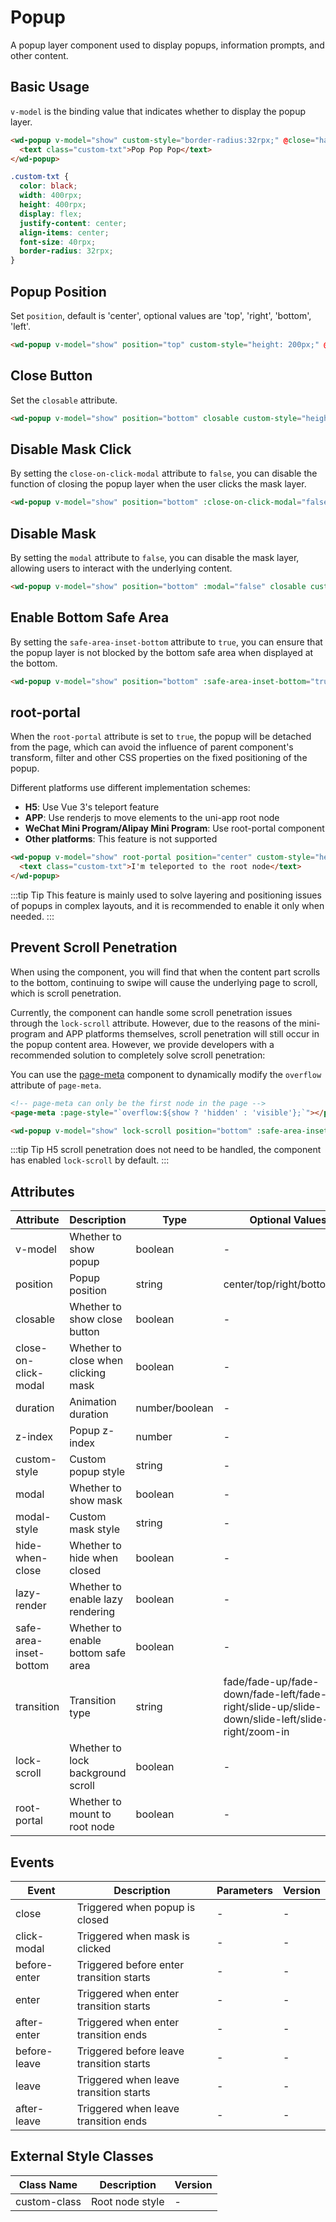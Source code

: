 # Popup

A popup layer component used to display popups, information prompts, and other content.

## Basic Usage

`v-model` is the binding value that indicates whether to display the popup layer.

```html
<wd-popup v-model="show" custom-style="border-radius:32rpx;" @close="handleClose">
  <text class="custom-txt">Pop Pop Pop</text>
</wd-popup>
```

```css
.custom-txt {
  color: black;
  width: 400rpx;
  height: 400rpx;
  display: flex;
  justify-content: center;
  align-items: center;
  font-size: 40rpx;
  border-radius: 32rpx;
}
```

## Popup Position

Set `position`, default is 'center', optional values are 'top', 'right', 'bottom', 'left'.

```html
<wd-popup v-model="show" position="top" custom-style="height: 200px;" @close="handleClose"></wd-popup>
```

## Close Button

Set the `closable` attribute.

```html
<wd-popup v-model="show" position="bottom" closable custom-style="height: 200px;" @close="handleClose"></wd-popup>
```

## Disable Mask Click

By setting the `close-on-click-modal` attribute to `false`, you can disable the function of closing the popup layer when the user clicks the mask layer.

```html
<wd-popup v-model="show" position="bottom" :close-on-click-modal="false" closable custom-style="height: 200px;" @close="handleClose"></wd-popup>
```

## Disable Mask

By setting the `modal` attribute to `false`, you can disable the mask layer, allowing users to interact with the underlying content.

```html
<wd-popup v-model="show" position="bottom" :modal="false" closable custom-style="height: 200px;" @close="handleClose"></wd-popup>
```

## Enable Bottom Safe Area

By setting the `safe-area-inset-bottom` attribute to `true`, you can ensure that the popup layer is not blocked by the bottom safe area when displayed at the bottom.

```html
<wd-popup v-model="show" position="bottom" :safe-area-inset-bottom="true" custom-style="height: 200px;" @close="handleClose"></wd-popup>
```

## root-portal

When the `root-portal` attribute is set to `true`, the popup will be detached from the page, which can avoid the influence of parent component's transform, filter and other CSS properties on the fixed positioning of the popup.

Different platforms use different implementation schemes:

- **H5**: Use Vue 3's teleport feature
- **APP**: Use renderjs to move elements to the uni-app root node
- **WeChat Mini Program/Alipay Mini Program**: Use root-portal component
- **Other platforms**: This feature is not supported

```html
<wd-popup v-model="show" root-portal position="center" custom-style="height: 200px;" @close="handleClose">
  <text class="custom-txt">I'm teleported to the root node</text>
</wd-popup>
```

:::tip Tip
This feature is mainly used to solve layering and positioning issues of popups in complex layouts, and it is recommended to enable it only when needed.
:::

## Prevent Scroll Penetration

When using the component, you will find that when the content part scrolls to the bottom, continuing to swipe will cause the underlying page to scroll, which is scroll penetration.

Currently, the component can handle some scroll penetration issues through the `lock-scroll` attribute. However, due to the reasons of the mini-program and APP platforms themselves, scroll penetration will still occur in the popup content area. However, we provide developers with a recommended solution to completely solve scroll penetration:

You can use the [page-meta](https://uniapp.dcloud.net.cn/component/page-meta#page-meta) component to dynamically modify the `overflow` attribute of `page-meta`.

```html
<!-- page-meta can only be the first node in the page -->
<page-meta :page-style="`overflow:${show ? 'hidden' : 'visible'};`"></page-meta>

<wd-popup v-model="show" lock-scroll position="bottom" :safe-area-inset-bottom="true" custom-style="height: 200px;" @close="handleClose"></wd-popup>
```

:::tip Tip
H5 scroll penetration does not need to be handled, the component has enabled `lock-scroll` by default.
:::

## Attributes

|Attribute|Description|Type|Optional Values|Default|Version|
|---|---|---|---|---|---|
|v-model|Whether to show popup|boolean|-|-|-|
|position|Popup position|string|center/top/right/bottom/left|center|-|
|closable|Whether to show close button|boolean|-|false|-|
|close-on-click-modal|Whether to close when clicking mask|boolean|-|true|-|
|duration|Animation duration|number/boolean|-|300(ms)|-|
|z-index|Popup z-index|number|-|10|-|
|custom-style|Custom popup style|string|-|-|-|
|modal|Whether to show mask|boolean|-|true|-|
|modal-style|Custom mask style|string|-|-|-|
|hide-when-close|Whether to hide when closed|boolean|-|true|-|
|lazy-render|Whether to enable lazy rendering|boolean|-|true|-|
|safe-area-inset-bottom|Whether to enable bottom safe area|boolean|-|false|-|
|transition|Transition type|string|fade/fade-up/fade-down/fade-left/fade-right/slide-up/slide-down/slide-left/slide-right/zoom-in|-|-|
|lock-scroll|Whether to lock background scroll|boolean|-|true|0.1.30|
|root-portal|Whether to mount to root node|boolean|-|false|1.11.0|

## Events

|Event|Description|Parameters|Version|
|---|---|---|---|
|close|Triggered when popup is closed|-|-|
|click-modal|Triggered when mask is clicked|-|-|
|before-enter|Triggered before enter transition starts|-|-|
|enter|Triggered when enter transition starts|-|-|
|after-enter|Triggered when enter transition ends|-|-|
|before-leave|Triggered before leave transition starts|-|-|
|leave|Triggered when leave transition starts|-|-|
|after-leave|Triggered when leave transition ends|-|-|

## External Style Classes

|Class Name|Description|Version|
|---|---|---|
|custom-class|Root node style|-|
